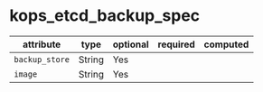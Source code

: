 # kops_etcd_backup_spec

| attribute | type | optional | required | computed |
| --- | --- | --- | --- | --- |
| `backup_store` | String | Yes |  |  |
| `image` | String | Yes |  |  |
